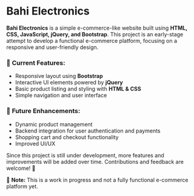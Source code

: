 # Bahi Electronics  

**Bahi Electronics** is a simple e-commerce-like website built using **HTML, CSS, JavaScript, jQuery, and Bootstrap**. This project is an early-stage attempt to develop a functional e-commerce platform, focusing on a responsive and user-friendly design.  

### 🔧 **Current Features:**  
- Responsive layout using **Bootstrap**  
- Interactive UI elements powered by **jQuery**  
- Basic product listing and styling with **HTML & CSS**  
- Simple navigation and user interface  

### 🚀 **Future Enhancements:**  
- Dynamic product management  
- Backend integration for user authentication and payments  
- Shopping cart and checkout functionality  
- Improved UI/UX  

Since this project is still under development, more features and improvements will be added over time. Contributions and feedback are welcome! 🎉  

📌 **Note:** This is a work in progress and not a fully functional e-commerce platform yet.
